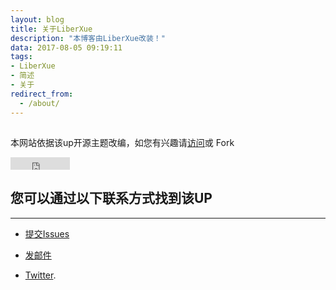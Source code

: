 ```yaml
---
layout: blog
title: 关于LiberXue
description: "本博客由LiberXue改装！"
data: 2017-08-05 09:19:11
tags: 
- LiberXue
- 简述
- 关于
redirect_from:
  - /about/
---
```


##
本网站依据该up开源主题改编，如您有兴趣请[访问](https://github.com/Liberxue/liberxue.github.io)或 Fork
 
<iframe src="http://ghbtns.com/github-btn.html?user=liberxue&repo=liberxue.github.io&type=fork&count=true" allowtransparency="true" frameborder="0" scrolling="0" width="95" height="20"></iframe>
 

## 您可以通过以下联系方式找到该UP
***
 

* [提交Issues](https://github.com/Liberxue/liberxue.github.io/issues)
 
* [发邮件](mailto:liberxue@gmail.com)
 
* [Twitter](https://twitter.com/liberxue).
